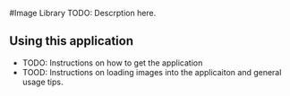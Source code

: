 #Image Library
TODO: Descrption here.

## Using this application
 - TODO: Instructions on how to get the application
 - TOOD: Instructions on loading images into the applicaiton and general usage tips.